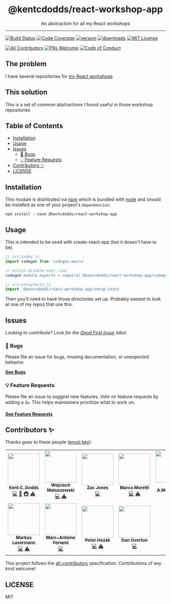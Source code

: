 <div align="center">
<h1>@kentcdodds/react-workshop-app</h1>

<p>An abstraction for all my React workshops</p>
</div>

---

<!-- prettier-ignore-start -->
[![Build Status][build-badge]][build]
[![Code Coverage][coverage-badge]][coverage]
[![version][version-badge]][package]
[![downloads][downloads-badge]][npmtrends]
[![MIT License][license-badge]][license]

[![All Contributors](https://img.shields.io/badge/all_contributors-1-orange.svg?style=flat-square)](#contributors-)
[![PRs Welcome][prs-badge]][prs]
[![Code of Conduct][coc-badge]][coc]
<!-- prettier-ignore-end -->

## The problem

I have several repositories for
[my React workshops](https://kentcdodds.com/workshops)

## This solution

This is a set of common abstractions I found useful in those workshop
repositories

## Table of Contents

<!-- START doctoc generated TOC please keep comment here to allow auto update -->
<!-- DON'T EDIT THIS SECTION, INSTEAD RE-RUN doctoc TO UPDATE -->

- [Installation](#installation)
- [Usage](#usage)
- [Issues](#issues)
  - [🐛 Bugs](#-bugs)
  - [💡 Feature Requests](#-feature-requests)
- [Contributors ✨](#contributors-)
- [LICENSE](#license)

<!-- END doctoc generated TOC please keep comment here to allow auto update -->

## Installation

This module is distributed via [npm][npm] which is bundled with [node][node] and
should be installed as one of your project's `dependencies`:

```
npm install --save @kentcdodds/react-workshop-app
```

## Usage

This is intended to be used with create-react-app (but it doesn't have to be).

```javascript
// src/index.js
import codegen from 'codegen.macro'

// eslint-disable-next-line
codegen`module.exports = require('@kentcdodds/react-workshop-app/codegen')`

// src/setupTests.js
import '@kentcdodds/react-workshop-app/setup-tests'
```

Then you'll need to have those directories set up. Probably easiest to look at
one of my repos that use this.

## Issues

_Looking to contribute? Look for the [Good First Issue][good-first-issue]
label._

### 🐛 Bugs

Please file an issue for bugs, missing documentation, or unexpected behavior.

[**See Bugs**][bugs]

### 💡 Feature Requests

Please file an issue to suggest new features. Vote on feature requests by adding
a 👍. This helps maintainers prioritize what to work on.

[**See Feature Requests**][requests]

## Contributors ✨

Thanks goes to these people ([emoji key][emojis]):

<!-- ALL-CONTRIBUTORS-LIST:START - Do not remove or modify this section -->
<!-- prettier-ignore-start -->
<!-- markdownlint-disable -->
<table>
  <tr>
    <td align="center"><a href="https://kentcdodds.com"><img src="https://avatars.githubusercontent.com/u/1500684?v=3" width="100px;" alt=""/><br /><sub><b>Kent C. Dodds</b></sub></a><br /><a href="https://github.com/kentcdodds/react-workshop-app/commits?author=kentcdodds" title="Code">💻</a> <a href="https://github.com/kentcdodds/react-workshop-app/commits?author=kentcdodds" title="Documentation">📖</a> <a href="#infra-kentcdodds" title="Infrastructure (Hosting, Build-Tools, etc)">🚇</a> <a href="https://github.com/kentcdodds/react-workshop-app/commits?author=kentcdodds" title="Tests">⚠️</a></td>
    <td align="center"><a href="https://github.com/WojciechMatuszewski"><img src="https://avatars0.githubusercontent.com/u/26322927?v=4" width="100px;" alt=""/><br /><sub><b>Wojciech Matuszewski</b></sub></a><br /><a href="https://github.com/kentcdodds/react-workshop-app/commits?author=WojciechMatuszewski" title="Code">💻</a> <a href="https://github.com/kentcdodds/react-workshop-app/commits?author=WojciechMatuszewski" title="Tests">⚠️</a></td>
    <td align="center"><a href="https://zacjones.io"><img src="https://avatars2.githubusercontent.com/u/6188161?v=4" width="100px;" alt=""/><br /><sub><b>Zac Jones</b></sub></a><br /><a href="https://github.com/kentcdodds/react-workshop-app/commits?author=zacjones93" title="Code">💻</a></td>
    <td align="center"><a href="https://github.com/marcosvega91"><img src="https://avatars2.githubusercontent.com/u/5365582?v=4" width="100px;" alt=""/><br /><sub><b>Marco Moretti</b></sub></a><br /><a href="https://github.com/kentcdodds/react-workshop-app/commits?author=marcosvega91" title="Code">💻</a> <a href="https://github.com/kentcdodds/react-workshop-app/commits?author=marcosvega91" title="Tests">⚠️</a></td>
    <td align="center"><a href="https://github.com/merodiro"><img src="https://avatars1.githubusercontent.com/u/17033502?v=4" width="100px;" alt=""/><br /><sub><b>Amr A.Mohammed</b></sub></a><br /><a href="https://github.com/kentcdodds/react-workshop-app/commits?author=merodiro" title="Code">💻</a></td>
    <td align="center"><a href="https://github.com/gustavobmichel"><img src="https://avatars0.githubusercontent.com/u/14951413?v=4" width="100px;" alt=""/><br /><sub><b>Gustavo Borges Michel</b></sub></a><br /><a href="https://github.com/kentcdodds/react-workshop-app/issues?q=author%3Agustavobmichel" title="Bug reports">🐛</a></td>
    <td align="center"><a href="https://github.com/Joyancefa"><img src="https://avatars2.githubusercontent.com/u/64249481?v=4" width="100px;" alt=""/><br /><sub><b>Joyancefa</b></sub></a><br /><a href="https://github.com/kentcdodds/react-workshop-app/commits?author=Joyancefa" title="Code">💻</a></td>
  </tr>
  <tr>
    <td align="center"><a href="https://github.com/Snaptags"><img src="https://avatars1.githubusercontent.com/u/1249745?v=4" width="100px;" alt=""/><br /><sub><b>Markus Lasermann</b></sub></a><br /><a href="https://github.com/kentcdodds/react-workshop-app/commits?author=Snaptags" title="Code">💻</a> <a href="https://github.com/kentcdodds/react-workshop-app/commits?author=Snaptags" title="Tests">⚠️</a></td>
    <td align="center"><a href="https://www.maferland.com"><img src="https://avatars3.githubusercontent.com/u/5889721?v=4" width="100px;" alt=""/><br /><sub><b>Marc-Antoine Ferland</b></sub></a><br /><a href="https://github.com/kentcdodds/react-workshop-app/commits?author=maferland" title="Code">💻</a></td>
    <td align="center"><a href="http://peter.hozak.info/"><img src="https://avatars0.githubusercontent.com/u/1087670?v=4" width="100px;" alt=""/><br /><sub><b>Peter Hozák</b></sub></a><br /><a href="https://github.com/kentcdodds/react-workshop-app/commits?author=Aprillion" title="Code">💻</a> <a href="https://github.com/kentcdodds/react-workshop-app/commits?author=Aprillion" title="Tests">⚠️</a></td>
    <td align="center"><a href="https://github.com/dan-overton"><img src="https://avatars0.githubusercontent.com/u/846955?v=4" width="100px;" alt=""/><br /><sub><b>Dan Overton</b></sub></a><br /><a href="https://github.com/kentcdodds/react-workshop-app/commits?author=dan-overton" title="Code">💻</a></td>
  </tr>
</table>

<!-- markdownlint-enable -->
<!-- prettier-ignore-end -->
<!-- ALL-CONTRIBUTORS-LIST:END -->

This project follows the [all-contributors][all-contributors] specification.
Contributions of any kind welcome!

## LICENSE

MIT

<!-- prettier-ignore-start -->
[npm]: https://www.npmjs.com
[node]: https://nodejs.org
[build-badge]: https://img.shields.io/travis/com/kentcdodds/react-workshop-app.svg?style=flat-square
[build]: https://travis-ci.com/kentcdodds/react-workshop-app
[coverage-badge]: https://img.shields.io/codecov/c/github/kentcdodds/react-workshop-app.svg?style=flat-square
[coverage]: https://codecov.io/github/kentcdodds/react-workshop-app
[version-badge]: https://img.shields.io/npm/v/@kentcdodds/react-workshop-app.svg?style=flat-square
[package]: https://www.npmjs.com/package/@kentcdodds/react-workshop-app
[downloads-badge]: https://img.shields.io/npm/dm/@kentcdodds/react-workshop-app.svg?style=flat-square
[npmtrends]: http://www.npmtrends.com/@kentcdodds/react-workshop-app
[license-badge]: https://img.shields.io/npm/l/@kentcdodds/react-workshop-app.svg?style=flat-square
[license]: https://github.com/kentcdodds/react-workshop-app/blob/master/LICENSE
[prs-badge]: https://img.shields.io/badge/PRs-welcome-brightgreen.svg?style=flat-square
[prs]: http://makeapullrequest.com
[coc-badge]: https://img.shields.io/badge/code%20of-conduct-ff69b4.svg?style=flat-square
[coc]: https://github.com/kentcdodds/react-workshop-app/blob/master/other/CODE_OF_CONDUCT.md
[emojis]: https://github.com/all-contributors/all-contributors#emoji-key
[all-contributors]: https://github.com/all-contributors/all-contributors
[bugs]: https://github.com/kentcdodds/react-workshop-app/issues?utf8=%E2%9C%93&q=is%3Aissue+is%3Aopen+sort%3Acreated-desc+label%3Abug
[requests]: https://github.com/kentcdodds/react-workshop-app/issues?utf8=%E2%9C%93&q=is%3Aissue+is%3Aopen+sort%3Areactions-%2B1-desc+label%3Aenhancement
[good-first-issue]: https://github.com/kentcdodds/react-workshop-app/issues?utf8=%E2%9C%93&q=is%3Aissue+is%3Aopen+sort%3Areactions-%2B1-desc+label%3Aenhancement+label%3A%22good+first+issue%22
<!-- prettier-ignore-end -->
